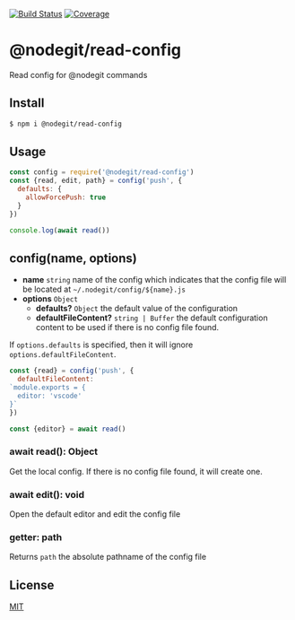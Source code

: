 [![Build Status](https://travis-ci.org/kaelzhang/nodegit-read-config.svg?branch=master)](https://travis-ci.org/kaelzhang/nodegit-read-config)
[![Coverage](https://codecov.io/gh/kaelzhang/nodegit-read-config/branch/master/graph/badge.svg)](https://codecov.io/gh/kaelzhang/nodegit-read-config)
<!-- optional appveyor tst
[![Windows Build Status](https://ci.appveyor.com/api/projects/status/github/kaelzhang/nodegit-read-config?branch=master&svg=true)](https://ci.appveyor.com/project/kaelzhang/nodegit-read-config)
-->
<!-- optional npm version
[![NPM version](https://badge.fury.io/js/@nodegit/read-config.svg)](http://badge.fury.io/js/@nodegit/read-config)
-->
<!-- optional npm downloads
[![npm module downloads per month](http://img.shields.io/npm/dm/@nodegit/read-config.svg)](https://www.npmjs.org/package/@nodegit/read-config)
-->
<!-- optional dependency status
[![Dependency Status](https://david-dm.org/kaelzhang/nodegit-read-config.svg)](https://david-dm.org/kaelzhang/nodegit-read-config)
-->

# @nodegit/read-config

Read config for @nodegit commands

## Install

```sh
$ npm i @nodegit/read-config
```

## Usage

```js
const config = require('@nodegit/read-config')
const {read, edit, path} = config('push', {
  defaults: {
    allowForcePush: true
  }
})

console.log(await read())
```

## config(name, options)

- **name** `string` name of the config which indicates that the config file will be located at `~/.nodegit/config/${name}.js`
- **options** `Object`
  - **defaults?** `Object` the default value of the configuration
  - **defaultFileContent?** `string | Buffer` the default configuration content to be used if there is no config file found.

If `options.defaults` is specified, then it will ignore `options.defaultFileContent`.

```js
const {read} = config('push', {
  defaultFileContent:
`module.exports = {
  editor: 'vscode'
}`
})

const {editor} = await read()
```

### await read(): Object

Get the local config. If there is no config file found, it will create one.

### await edit(): void

Open the default editor and edit the config file

### getter: path

Returns `path` the absolute pathname of the config file

## License

[MIT](LICENSE)
